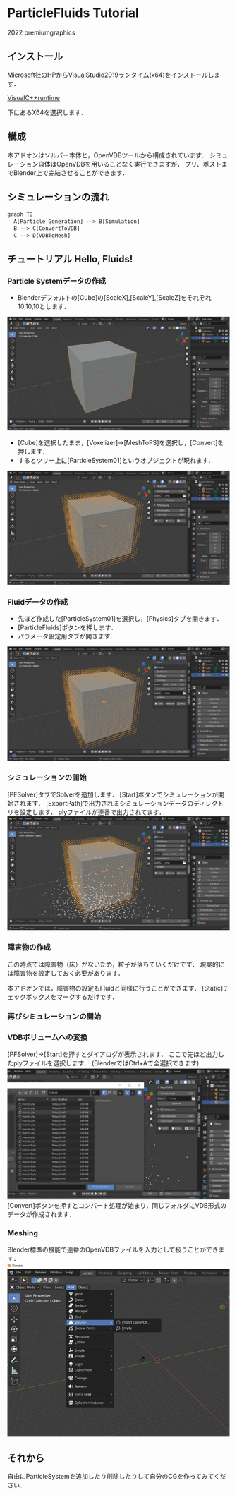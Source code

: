 # ParticleFluids Tutorial

2022 premiumgraphics

## インストール
Microsoft社のHPからVisualStudio2019ランタイム(x64)をインストールします．

[VisualC++runtime](https://docs.microsoft.com/ja-jp/cpp/windows/latest-supported-vc-redist?view=msvc-170
 "VisualC++runtime")

下にあるX64を選択します．

## 構成
本アドオンはソルバー本体と，OpenVDBツールから構成されています．
シミュレーション自体はOpenVDBを用いることなく実行できますが，
プリ、ポストまでBlender上で完結させることができます．

## シミュレーションの流れ

```mermaid
graph TB
  A[Particle Generation] --> B[Simulation]
  B --> C[ConvertToVDB]
  C --> D[VDBToMesh]
```


## チュートリアル Hello, Fluids!

### Particle Systemデータの作成

- Blenderデフォルトの[Cube]の[ScaleX],[ScaleY],[ScaleZ]をそれぞれ10,10,10とします．


![Mesh](./images/Mesh.png) 

- [Cube]を選択したまま，[Voxelizer]->[MeshToPS]を選択し，[Convert]を押します．
- するとツリー上に[ParticleSystem01]というオブジェクトが現れます．

![MeshToPS](./images/MeshToPS.PNG) 

### Fluidデータの作成

- 先ほど作成した[ParticleSystem01]を選択し，[Physics]タブを開きます．
- [ParticleFluids]ボタンを押します．
- パラメータ設定用タブが開きます．

![MeshToPS](./images/Fluid.PNG) 

### シミュレーションの開始
[PFSolver]タブでSolverを追加します．
[Start]ボタンでシミュレーションが開始されます．
[ExportPath]で出力されるシミュレーションデータのディレクトリを設定します．
plyファイルが連番で出力されてます．
![Start](./images/Start.PNG) 

### 障害物の作成
この時点では障害物（床）がないため，粒子が落ちていくだけです．
現実的には障害物を設定しておく必要があります．

本アドオンでは，障害物の設定もFluidと同様に行うことができます．
[Static]チェックボックスをマークするだけです．

### 再びシミュレーションの開始


### VDBボリュームへの変換
[PFSolver]->[Start]を押すとダイアログが表示されます．
ここで先ほど出力したplyファイルを選択します．
(BlenderではCtrl+Aで全選択できます)
![PSToVolume](./images/PSToVolume.PNG) 
[Convert]ボタンを押すとコンバート処理が始まり，同じフォルダにVDB形式のデータが作成されます．

### Meshing
Blender標準の機能で連番のOpenVDBファイルを入力として扱うことができます．
![VDBImport](./images/VDBImport.PNG) 





## それから
自由にParticleSystemを追加したり削除したりして自分のCGを作ってみてください．